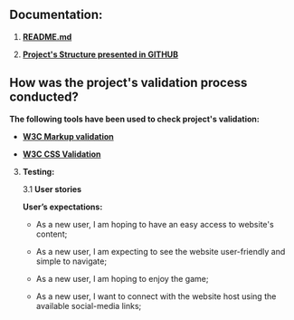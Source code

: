 ## Documentation:
1. [**README.md**](https://github.com/KrisK1978/play-whiff-whaff-game/blob/master/README.md)

2. [**Project's Structure presented in GITHUB**](https://github.com/KrisK1978/play-whiff-whaff-game)

## How was the project's validation process conducted?
**The following tools have been used to check project's validation:**

* [**W3C Markup validation**](https://validator.w3.org/)

* [**W3C CSS Validation**](https://jigsaw.w3.org/css-validator/)

3. **Testing:** 

    3.1 **User stories**

    **User’s expectations:**

    * As a new user, I am hoping to have an easy access to website's content;

    * As a new user, I am expecting to see the website user-friendly and simple to navigate;

    * As a new user, I am hoping to enjoy the game;

    * As a new user, I want to connect with the website host using the available social-media links;


